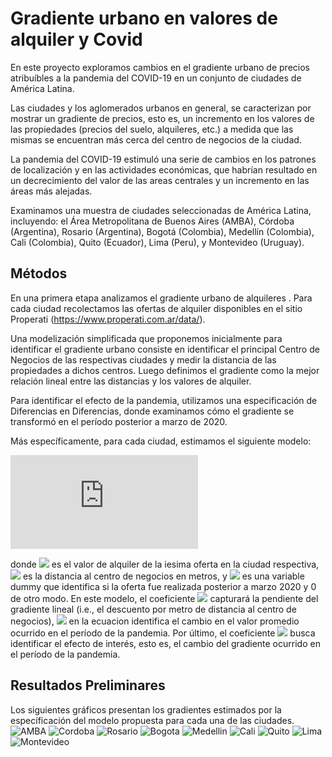 # Gradiente urbano en valores de alquiler y Covid 
En este proyecto exploramos cambios en el gradiente urbano de precios atribuíbles a la pandemia del COVID-19 en un conjunto de ciudades de América Latina.

Las ciudades y los aglomerados urbanos en general, se caracterizan por mostrar un gradiente de precios, esto es, un incremento en los valores de las propiedades (precios del suelo, alquileres, etc.) a medida que las mismas se encuentran más cerca del centro de negocios de la ciudad. 

La pandemia del COVID-19 estimuló una serie de cambios en los patrones de localización y en las actividades económicas, que habrían resultado en un decrecimiento del valor de las areas centrales  y un incremento en las áreas más alejadas.

Examinamos una muestra de ciudades seleccionadas de América Latina, incluyendo: el Área Metropolitana de Buenos Aires (AMBA), Córdoba (Argentina),  Rosario (Argentina), Bogotá (Colombia), Medellín (Colombia), Cali (Colombia), Quito (Ecuador), Lima (Peru), y Montevideo (Uruguay).



## Métodos 

En una primera etapa analizamos el gradiente urbano de alquileres . Para cada ciudad recolectamos las ofertas de alquiler disponibles en el sitio Properati (https://www.properati.com.ar/data/). 

Una modelización simplificada que proponemos inicialmente para identificar el gradiente urbano consiste en identificar el principal Centro de Negocios de las respectivas ciudades y medir la distancia de las propiedades a dichos centros. Luego definimos el gradiente como la mejor relación lineal entre las distancias y los valores de alquiler. 

Para identificar el efecto de la pandemia, utilizamos una especificación de Diferencias en Diferencias, donde examinamos cómo el gradiente se transformó en el período posterior a marzo de 2020.

Más específicamente, para cada ciudad, estimamos el siguiente modelo:

![equation](https://latex.codecogs.com/png.latex?alquiler_i%3D%5Cbeta_0&plus;%5Cbeta_1distanciaC_i&plus;%5Cbeta_2Post&plus;%5Cbeta_3%28distanciaC_i%20*%20Post_t%29&plus;%5Cepsilon_i)


donde <img src="https://latex.codecogs.com/gif.latex?alquiler_i " /> es el valor de alquiler de la iesima oferta en la ciudad respectiva, <img src="https://latex.codecogs.com/gif.latex?distanciaC_i " /> es la distancia al centro de negocios en metros, y  <img src="https://latex.codecogs.com/gif.latex?Post_t " /> es una variable dummy que identifica si la oferta fue realizada posterior a marzo 2020 y 0 de otro modo.  En este modelo, el coeficiente <img src="https://latex.codecogs.com/gif.latex?\beta_1 " /> capturará la pendiente del gradiente lineal (i.e., el descuento por metro de distancia al centro de negocios),  <img src="https://latex.codecogs.com/gif.latex?\beta_2 " /> en la ecuacion identifica el cambio en el valor promedio ocurrido en el período de la pandemia. Por último, el coeficiente <img src="https://latex.codecogs.com/gif.latex?\beta_3 " /> busca identificar el efecto de interés, esto es, el cambio del gradiente ocurrido en el período de la pandemia.

## Resultados Preliminares
Los siguientes gráficos presentan los gradientes estimados por la específicación del modelo propuesta para cada una de las ciudades.
![AMBA](https://github.com/rpasquini/urban_gradient_and_covid/blob/main/graphs/gradient_amba.png?raw=true)
![Cordoba](https://github.com/rpasquini/urban_gradient_and_covid/blob/main/graphs/gradient_cordoba.png?raw=true)
![Rosario](https://github.com/rpasquini/urban_gradient_and_covid/blob/main/graphs/gradient_rosario.png?raw=true)
![Bogota](https://github.com/rpasquini/urban_gradient_and_covid/blob/main/graphs/gradient_bogota.png?raw=true)
![Medellin](https://github.com/rpasquini/urban_gradient_and_covid/blob/main/graphs/gradient_medellin.png?raw=true)
![Cali](https://github.com/rpasquini/urban_gradient_and_covid/blob/main/graphs/gradient_cali.png?raw=true)
![Quito](https://github.com/rpasquini/urban_gradient_and_covid/blob/main/graphs/gradient_quito.png?raw=true)
![Lima](https://github.com/rpasquini/urban_gradient_and_covid/blob/main/graphs/gradient_lima.png?raw=true)
![Montevideo](https://github.com/rpasquini/urban_gradient_and_covid/blob/main/graphs/gradient_montevideo.png?raw=true)




